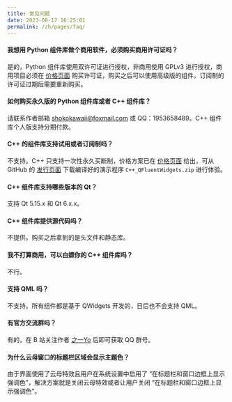 ```yaml
---
title: 常见问题
date: 2023-08-17 16:25:01
permalink: /zh/pages/faq/
---
```



#### 我想用 Python 组件库做个商用软件，必须购买商用许可证吗？

  是的，Python 组件库使用双许可证进行授权，非商用使用 GPLv3 进行授权，商用项目必须在 [价格页面](/zh/price) 购买许可证，购买之后可以使用高级版的组件，订阅制的许可证过期后需要重新购买。


#### 如何购买永久版的 Python 组件库或者 C++ 组件库？

  请联系作者邮箱 [shokokawaii@foxmail.com](mailto:shokokawaii@foxmail.com) 或 QQ：1953658489。C++ 组件库个人版支持分期付款。


#### C++ 的组件库支持试用或者订阅制吗？

  不支持。C++ 只支持一次性永久买断制，价格方案已在 [价格页面](/zh/price) 给出，可从 GitHub 的 [发行页面](https://github.com/zhiyiYo/PyQt-Fluent-Widgets/releases) 下载编译好的演示程序 `C++_QFluentWidgets.zip` 进行体验。


#### C++ 组件库支持哪些版本的 Qt？

  支持 Qt 5.15.x 和 Qt 6.x.x。


#### C++ 组件库提供源代码吗？

  不提供。购买之后拿到的是头文件和静态库。


#### 我不打算商用，可以白嫖你的 C++ 组件库吗？

  不行。


#### 支持 QML 吗？

  不支持。所有组件都是基于 QWidgets 开发的，日后也不会支持 QML。


#### 有官方交流群吗？

  有的，在 B 站关注作者 [之一Yo](https://space.bilibili.com/471587058) 后即可获取 QQ 群号。


#### 为什么云母窗口的标题栏区域会显示主题色？

  由于界面使用了云母特效且用户在系统设置中启用了 “在标题栏和窗口边框上显示强调色”，解决方案就是关闭云母特效或者让用户关闭 “在标题栏和窗口边框上显示强调色”。

